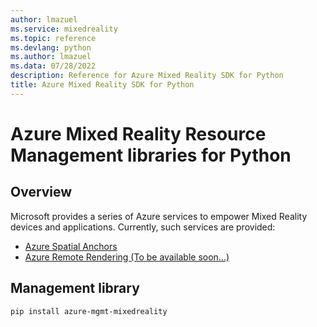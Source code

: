```yaml
---
author: lmazuel
ms.service: mixedreality
ms.topic: reference
ms.devlang: python
ms.author: lmazuel
ms.data: 07/28/2022
description: Reference for Azure Mixed Reality SDK for Python
title: Azure Mixed Reality SDK for Python
---
```

# Azure Mixed Reality Resource Management libraries for Python

## Overview

Microsoft provides a series of Azure services to empower Mixed Reality devices and applications. Currently, such services are provided:

* [Azure Spatial Anchors](https://azure.microsoft.com/en-us/services/spatial-anchors/)
* [Azure Remote Rendering (To be available soon...)](https://azure.microsoft.com/en-us/services/remote-rendering/)

## Management library
```bash
pip install azure-mgmt-mixedreality
```